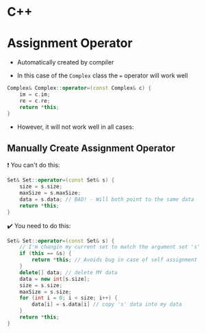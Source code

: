 # C++
# Assignment Operator

- Automatically created by compiler

- In this case of the ```Complex``` class the ```=``` operator will work well
```cpp
Complex& Complex::operator=(const Complex& c) {
    im = c.im;
    re = c.re;
    return *this;
}
```

- However, it will not work well in all cases:

## Manually Create Assignment Operator

❗ You can't do this:
```cpp
Set& Set::operator=(const Set& s) {
    size = s.size;
    maxSize = s.maxSize;
    data = s.data; // BAD! - Will both point to the same data
    return *this;
}
```
✔️ You need to do this:
```cpp
Set& Set::operator=(const Set& s) {
    // I'm changin my current set to match the argument set 's'
    if (this == &s) {
        return *this; // Avoids bug in case of self assignment
    }
    delete[] data; // delete MY data
    data = new int[s.size];
    size = s.size;
    maxSize = s.size;
    for (int i = 0; i < size; i++) {
        data[i] = s.data[i] // copy 's' data into my data
    }
    return *this;
} 
```



